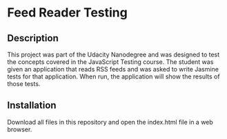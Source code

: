 # Feed Reader Testing
## Description
This project was part of the Udacity Nanodegree and was designed to test the concepts
covered in the JavaScript Testing course. The student was given an application that
reads RSS feeds and was asked to write Jasmine tests for that application. When run, the
application will show the results of those tests.
## Installation
Download all files in this repository and open the index.html file in a web browser.

